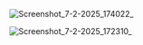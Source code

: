 
![Screenshot_7-2-2025_174022_](https://github.com/user-attachments/assets/d15ee9c1-4a5b-4dc2-89d6-7bf844ba1c35)

![Screenshot_7-2-2025_172310_](https://github.com/user-attachments/assets/257d8b9b-4e02-4672-bf18-bfd878b06af8)
